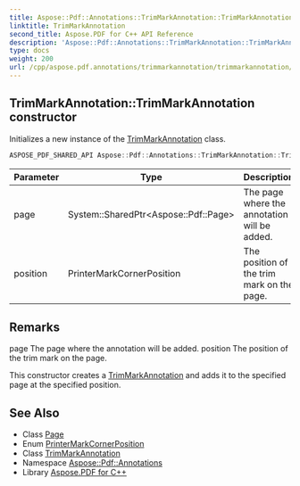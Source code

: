 ```yaml
---
title: Aspose::Pdf::Annotations::TrimMarkAnnotation::TrimMarkAnnotation constructor
linktitle: TrimMarkAnnotation
second_title: Aspose.PDF for C++ API Reference
description: 'Aspose::Pdf::Annotations::TrimMarkAnnotation::TrimMarkAnnotation constructor. Initializes a new instance of the TrimMarkAnnotation class in C++.'
type: docs
weight: 200
url: /cpp/aspose.pdf.annotations/trimmarkannotation/trimmarkannotation/
---
```

## TrimMarkAnnotation::TrimMarkAnnotation constructor


Initializes a new instance of the [TrimMarkAnnotation](../) class.

```cpp
ASPOSE_PDF_SHARED_API Aspose::Pdf::Annotations::TrimMarkAnnotation::TrimMarkAnnotation(System::SharedPtr<Aspose::Pdf::Page> page, PrinterMarkCornerPosition position)
```


| Parameter | Type | Description |
| --- | --- | --- |
| page | System::SharedPtr\<Aspose::Pdf::Page\> | The page where the annotation will be added. |
| position | PrinterMarkCornerPosition | The position of the trim mark on the page. |
## Remarks


<parameterlist kind="param">
  <parameteritem>
    <parameternamelist>
      <parametername>page</parametername>
    </parameternamelist>
    <parameterdescription>
      <para>The page where the annotation will be added.</para>
    </parameterdescription>
  </parameteritem>
  <parameteritem>
    <parameternamelist>
      <parametername>position</parametername>
    </parameternamelist>
    <parameterdescription>
      <para>The position of the trim mark on the page.</para>
    </parameterdescription>
  </parameteritem>
</parameterlist>

This constructor creates a [TrimMarkAnnotation](../) and adds it to the specified page at the specified position. 
## See Also

* Class [Page](../../../aspose.pdf/page/)
* Enum [PrinterMarkCornerPosition](../../printermarkcornerposition/)
* Class [TrimMarkAnnotation](../)
* Namespace [Aspose::Pdf::Annotations](../../)
* Library [Aspose.PDF for C++](../../../)
